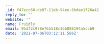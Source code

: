 ```yaml
---
_id: f47ecc60-de07-11eb-94ee-6bdae1f26a42
reply_to: ''
website: ''
name: Fruidly
email: 95df2c978e76b518c16b088194a5ccb9
date: '2021-07-06T03:12:11.586Z'
---
```

<a href=http://vsamoxilv.com/></a>
